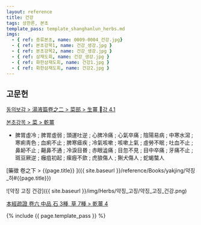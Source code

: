 ```yaml
---
layout: reference
title: 건강
tags: 상한론, 본초
template_pass: template_shanghanlun_herbs.md
imgs:
  - { ref: 증류본초, name: 0009-0004_건강.jpg}
  - { ref: 본초강목1, name: 건강_생강.jpg }
  - { ref: 본초강목2, name: 건강_생강.jpg }
  - { ref: 삼재도회, name: 건강_생강.jpg }
  - { ref: 화한삼재도회, name: 건강1.jpg }
  - { ref: 화한삼재도회, name: 건강2.jpg }
---
```



## 고문헌

[동의보감 > 湯液篇卷之二 > 菜部 >  生薑 강 4.1](https://mediclassics.kr/books/8/volume/21#content_818)

[본초강목 > 菜 > 乾薑]()

* 脾胃虛冷 ; 脾胃虛弱 ; 頭運吐逆 ; 心脾冷痛 ; 心氣卒痛 ; 陰陽易病 ; 中寒水瀉 ; 寒痢靑色 ; 血痢不止 ; 脾寒瘧疾 ; 冷氣咳嗽 ; 咳嗽上氣 ; 虛勞不眠 ; 吐血不止 ; 鼻䘐不止 ; 齆鼻不通 ; 冷淚目昬 ; 赤眼澁痛 ; 目忽不見 ; 目中卒痛 ; 牙痛不止 ; 斑豆厥逆 ; 癰疽初起 ; 瘰癧不歛 ; 虎狼傷人 ; 猘犬傷人 ; 蛇蝎螫人

[藥徵 卷之下 > {{page.title}} ]({{ site.baseurl }}/reference/Books/yakjing/약징_하#{{page.title}})

![약징 고징 건강]({{ site.baseurl }}/img/Herbs/약징_고징/약징_고징_건강.png)

[本經疏證 卷六 中品 石 3種, 草 7種 > 乾薑 4](https://mediclassics.kr/books/154/volume/6/#content_25)


{% include {{ page.template_pass }} %}
